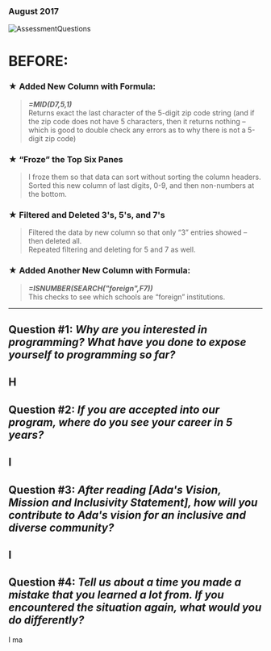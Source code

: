 ### August 2017

![AssessmentQuestions]  

# BEFORE:
### ★ Added New Column with Formula:
>***=MID(D7,5,1)***  
>Returns exact the last character of the 5-digit zip code string (and if the zip code does not have 5 characters, then it returns nothing – which is good to double check any errors as to why there is not a 5-digit zip code)  
  
### ★ “Froze” the Top Six Panes  
>I froze them so that data can sort without sorting the column headers.  
>Sorted this new column of last digits, 0-9, and then non-numbers at the bottom.  
  
### ★ Filtered and Deleted 3's, 5's, and 7's
>Filtered the data by new column so that only “3” entries showed – then deleted all.  
>Repeated filtering and deleting for 5 and 7 as well.  
  
### ★ Added Another New Column with Formula:  
>***=ISNUMBER(SEARCH("foreign",F7))***  
>This checks to see which schools are “foreign” institutions.  
  
----------

  
  
  
  
## **Question #1: *Why are you interested in programming? What have you done to expose yourself to programming so far?***  
H
----------
## **Question #2: *If you are accepted into our program, where do you see your career in 5 years?***   
I
----------  
## **Question #3: *After reading [Ada's Vision, Mission and Inclusivity Statement], how will you contribute to Ada's vision for an inclusive and diverse community?***     
I     
----------
## **Question #4: *Tell us about a time you made a mistake that you learned a lot from. If you encountered the situation again, what would you do differently?***  
I ma
  

[AssessmentQuestions]: https://
